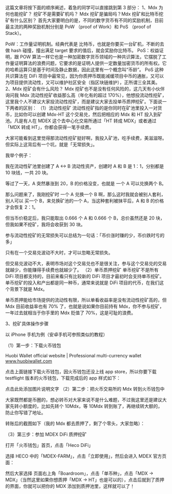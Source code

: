 这篇文章将按下面的顺序阐述，着急的同学可以直接跳到第 3 部分：
1、Mdx 为何也能挖矿？ 挖矿不是需要矿机吗？ Mdx 挖矿是骗局吗？Mdx 挖矿和比特币挖矿有什么区别？
首先大家要明白的是，不同的数字货币有不同的奖励机制，目前最主流的两种奖励机制分别是 PoW （proof of Work）和 PoS （proof of Stack）。


PoW：工作量证明机制。经典代表是 比特币，也就是你要买一台矿机，不断的去做 hash 碰撞，撞出满足 target 要求的值后，就会奖励你比特币。
PoS：权益证明，跟 POW 算法一样它也是一种加密数字货币领域的一种共识算法，它摆脱了工作量证明算法的浪费问题，它要求的是证明人提供一定数量加密货币的所有权。它的哈希运算只是基于时间及静止数据，因此这里有一个概念叫“币龄”。
PoS 这种共识算法在 DiFi 项目中最常见，因为你质押币既能减缓项目中币的通胀，又可以为项目提供流动性，又可以维护社区安全（指区块链维护），正所谓三全其美。
2、Mdx 挖矿会有什么风险？
Mdx 挖矿也不是没有任何风险的，这几天有小伙伴询问我 Mdx 流动性挖矿收益那么高（年化有的超过 170%），他想投流动性挖矿，这里我个人不建议大家投流动性挖矿，而是建议大家去投单币质押挖矿。下面说一下两者的区别：
（1）流动性挖矿
流动性挖矿指的是你同时在矿池里投入一对货币，比如你可以创建 Mdx-HT 这个交易兑，然后把相应的 Mdx 和 HT 投入到矿池。凡是有人在 MDEX 这个去中心化交易所通过「HT 转成 MDX」或者通过「MDX 转成 HT」，你都会获得一笔手续费。


大家可能看到这里觉得那流动性挖矿挺好啊，我投入矿池，吃手续费，美滋滋呀。但实际上这背后有一个坑，就是「无常损失」。


我举个例子：


我在流动性矿池里创建了 A <-> B 流动性资产，创建时 A 和 B 是 1：1，分别都是 10 块钱，一共 20 块。


等过了一天，A 突然暴涨到 20，B 的价格没变，也就是 一个 A 可以兑换两个 B。


那么问题来了，我刚挖矿时 一个 A 兑换一个 B 啊，那么这时我就会被别人套利，别人可以 买一个 B，来兑换矿池的一个 A，当这种套利被抹平后，A 和 B 的价格才会恢复 2：1。


但当币价稳定后，我只能取出 0.666 个 A 和 0.666 个 B，总价虽然还是 20 块，但我如果不挖矿，我将会收获到 30 块。


参与流动性挖矿的无常损失可以总结为一句话：「币价涨时赚的少，币价跌时亏的多」


只有在一个交易兑波动不大时，才可以忽略无常损失。


但交易兑波动不大，表明市场对这个交易兑也不是很关注，参与这个交易兑的交易就越少，你能赚得手续费也就越少了。
（2）单币质押挖矿
单币挖矿不是所有 DiFi 项目都支持的，目前来看只有比较新的 DiFi 项目才最初时会支持单币挖矿。单币挖矿的投入和产出都是同一种币，通常来说就是 DiFi 项目的代币，在我们这个背景下就是 Mdx。


单币质押能给市场提供的流动性有限，所以单看收益率是没有流动性挖矿高的，但 Mdx 目前收益率也有 70% 了，也就是说如果你目前持有 Mdx，你不参与挖矿，一年过去就相当于你手里的 Mdx 贬值了 70%，这是可耻的浪费。


3、挖矿具体操作步骤


以 iPhone 手机为例（安卓手机可参照类似的教程）


（1）第一步：下载火币钱包


Huobi Wallet official website | Professional multi-currency wallet​www.huobiwallet.com




点击上面链接下载火币钱包，因火币钱包还没上线 app store，所以你要下载 testflight 版本的火币钱包，下载完成后的 app 样式如下：


点击此处添加图片说明文字
（2）第二步：把火币交易所的 Mdx 转到火币钱包中


大家既然都是币圈的，想必转币对大家来说不是什么难题，不过我这里还是建议大家先转小额度的，比如先转个 10Mdx，等 10Mdx 转到账了，再继续转大额的，防止你写错了地址。


转账后的截图如下（我的 Mdx 都去质押了，剩了个零头，大家忽略）：




（3）第三步：参加 MDEX DiFi 质押挖矿


打开「火币钱包」首页，点击「Heco DiFi」






选择 HECO 中的「MDEX-FARM」，点击「立即使用」，然后会进入 MDEX 官方页面：






然后大家选择 页面右上角「Boardroom」，点击「单币种」，点击「MDX -> MDX」（当然这里如果你想质押「MDX -> HT」也是可以的），点击后就到了质押的界面，你就可以把你的 MDX 添加到质押池里，这样就可以了！











